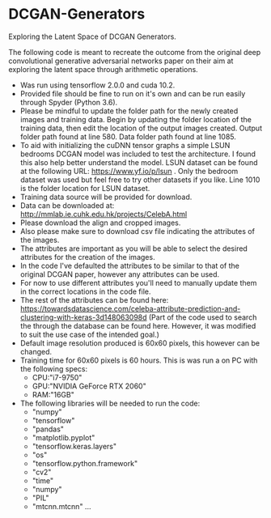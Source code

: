 # DCGAN-Generators
 Exploring the Latent Space of DCGAN Generators.
 
The following code is meant to recreate the outcome from the original deep convolutional generative adversarial networks paper on their aim at exploring the latent space through arithmetic operations.

- Was run using tensorflow 2.0.0 and cuda 10.2. 
- Provided file should be fine to run on it's own and can be run easily through Spyder (Python 3.6).
- Please be mindful to update the folder path for the newly created images and training data. Begin by updating the folder location of the training data, then edit the location of the output images created. Output folder path found at line 580. Data folder path found at line 1085.
- To aid with initializing the cuDNN tensor graphs a simple LSUN bedrooms DCGAN model was included to test the architecture. I found this also help better understand the model. LSUN dataset can be found at the following URL: https://www.yf.io/p/lsun . Only the bedroom dataset was used but feel free to try other datasets if you like. Line 1010 is the folder location for LSUN dataset.
- Training data source will be provided for download.
- Data can be downloaded at: http://mmlab.ie.cuhk.edu.hk/projects/CelebA.html
- Please download the align and cropped images.
- Also please make sure to download csv file indicating the attributes of the images.
- The attributes are important as you will be able to select the desired attributes for the creation of the images.
- In the code I've defaulted the attributes to be similar to that of the original DCGAN paper, however any attributes can be used.
- For now to use different attributes you'll need to manually update them in the correct locations in the code file.
- The rest of the attributes can be found here: https://towardsdatascience.com/celeba-attribute-prediction-and-clustering-with-keras-3d148063098d (Part of the code used to search the through the database can be found here. However, it was modified to suit the use case of the intended goal.)
- Default image resolution produced is 60x60 pixels, this however can be changed.
- Training time for 60x60 pixels is 60 hours. This is was run a on PC with the following specs: 
     - CPU:"i7-9750"
     - GPU:"NVIDIA GeForce RTX 2060"
     - RAM:"16GB"
- The following libraries will be needed to run the code:
     - "numpy"
     - "tensorflow"
     - "pandas"
     - "matplotlib.pyplot"
     - "tensorflow.keras.layers"
     - "os"
     - "tensorflow.python.framework"
     - "cv2" 
     - "time"
     - "numpy"
     - "PIL"
     - "mtcnn.mtcnn"
     ...
